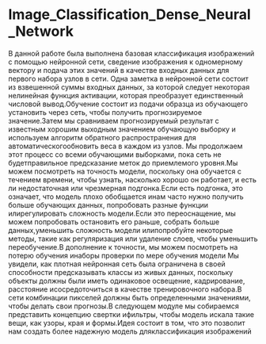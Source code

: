 # Image_Classification_Dense_Neural_Network
В данной работе была выполнена базовая классификация изображений с помощью нейронной сети, сведение изображения к одномерному вектору и подача этих значений в качестве входных данных для первого набора узлов в сети.
Одна заметка в нейронной сети состоит из взвешенной суммы входных данных, за которой следует некоторая нелинейная функция активации, которая преобразует единственный числовой вывод.Обучение состоит из подачи образца из обучающего установить через сеть, чтобы получить прогнозируемое значение.Затем мы сравниваем прогнозируемый результат с известным хорошим выходным значением обучающую выборку и используем алгоритм обратного распространения для автоматическогообновить веса в каждом из узлов.
Мы продолжаем этот процесс со всеми обучающими выборками, пока сеть не будетправильное предсказание меток до приемлемого уровня.Мы можем посмотреть на точность модели, поскольку она обучается с течением времени, чтобы узнать, насколько хорошо он работает, и есть ли недостаточная или чрезмерная подгонка.Если есть подгонка, это означает, что модель плохо обобщается инам часто нужно получить больше обучающих данных, попробовать разные функции илирегулировать сложность модели.Если это переоснащение, мы можем попробовать остановить его раньше, собрать больше данных,уменьшить сложность модели илипопробуйте некоторые методы, такие как регуляризация или удаление слоев, чтобы уменьшить переобучение.В дополнение к точности, мы можем посмотреть на потерю обучения инаборы проверки по мере обучения модели
Мы увидели, как плотная нейронная сеть была ограничена в своей способности предсказывать классы из живых данных, поскольку объекты должны были иметь одинаковое освещение, кадрирование, расстояние исосредоточиться в качестве тренировочного набора.В сети комбинации пикселей должны быть определенными значениями, чтобы делать свои прогнозы.В следующем модуле мы собираемся представить концепцию свертки ифильтры, чтобы модель искала такие вещи, как узоры, края и формы.Идея состоит в том, что это позволит нам создать более надежную модель дляклассификация изображений
